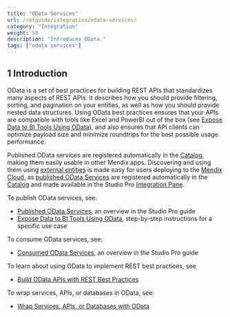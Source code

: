 ```yaml
---
title: "OData Services"
url: /refguide/integration/odata-services/
category: "Integration"
weight: 50
description: "Introduces OData."
tags: ["odata services"]
---
```


## 1 Introduction

OData is a set of best practices for building REST APIs that standardizes many aspects of REST APIs. It describes how you should provide filtering, sorting, and pagination on your entities, as well as how you should provide nested data structures. Using OData best practices ensures that your APIs are compatible with tools like Excel and PowerBI out of the box (see [Expose Data to BI Tools Using OData](/howto/integration/exposing-data-to-bi-tools-using-odata/)), and also ensures that API clients can optimize payload size and minimize roundtrips for the best possible usage performance. 

Published OData services are registered automatically in the [Catalog](/catalog/), making them easily usable in other Mendix apps. Discovering and using them using [external entities](/refguide/external-entities/) is made easy for users deploying to the [Mendix Cloud](/developerportal/deploy/mendix-cloud-deploy/), as [published OData Services](/refguide/published-odata-services/) are registered automatically in the [Catalog](/catalog/) and made available in the Studio Pro [Integration Pane](/refguide/integration-pane/).

To publish OData services, see:

* [Published OData Services](/refguide/published-odata-services/), an overview in the Studio Pro guide
* [Expose Data to BI Tools Using OData](/howto/integration/exposing-data-to-bi-tools-using-odata/), step-by-step instructions for a specific use case

To consume OData services, see:

* [Consumed OData Services](/refguide/consumed-odata-services/), an overview in the Studio Pro guide

To learn about using OData to implement REST best practices, see

* [Build OData APIs with REST Best Practices](/refguide/build-odata-apis/)

To wrap services, APIs, or databases in OData, see:

* [Wrap Services, APIs, or Databases with OData](/refguide/wrap-services-odata/)
